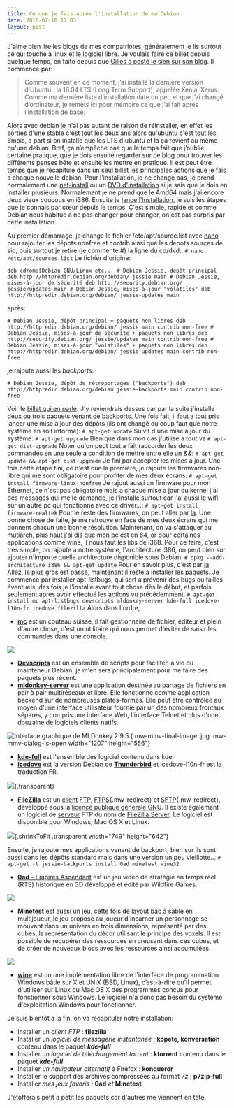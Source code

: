 ```yaml
---
title: Ce que je fais après l'installation de ma Debian
date: 2016-07-10 17:03
layout: post
---
```


J'aime bien lire les blogs de mes compatriotes, généralement je lis
surtout ce qui touche à linux et le logiciel libre. Je voulais faire ce
billet depuis quelque temps, en faite depuis que [Gilles a posté le sien
sur son
blog](http://www.parigotmanchot.fr/2016/06/07/apres-installation-ubuntu-16-04-lts/).
Il commence par:  

> Comme souvent en ce moment, j’ai installé la dernière version d’Ubuntu
> : la 16.04 LTS (Long Term Support), appelée Xenial Xerus. Comme ma
> dernière liste d’installation date un peu et que j’ai changé
> d’ordinateur, je remets ici pour mémoire ce que j’ai fait après
> l’installation de base.
> </p>

Alors avec debian je n'ai pas autant de raison de réinstaller, en effet
les sorties d'une stable c'est tout les deux ans alors qu'ubuntu c'est
tout les 6mois, a part si on installe que les LTS d'ubuntu et la ça
revient au même qu'une debian. Bref, ça n’empêche pas que le temps fait
que j’oublie certaine pratique, que je dois ensuite regarder sur ce blog
pour trouver les différents penses bête et ensuite les mettre en
pratique. Il est peut être temps que je récapitule dans un seul billet
les principales actions que je fais a chaque nouvelle debian. Pour
l'installation, je ne change pas, je prend normalement une
[net-install](https://www.debian.org/distrib/netinst#smallcd) ou un [DVD
d'installation](https://www.debian.org/CD/torrent-cd/) si je sais que je
dois en installer plusieurs. Normalement je ne prend que le Amd64 mais
j'ai encore deux vieux coucous en i386. Ensuite je [lance
l'installation](http://passiongnulinux.tuxfamily.org/?p=53), je suis les
étapes que je connais par cœur depuis le temps. C'est simple, rapide et
comme Debian nous habitue a ne pas changer pour changer, on est pas
surpris par cette installation.  
<!--more-->  
Au premier démarrage, je change le fichier /etc/apt/source.list avec
[nano](https://fr.wikipedia.org/wiki/GNU_nano) pour rajouter les dépots
nonfree et contrib ainsi que les depots sources de sid, puis surtout je
retire (je commente \#) la ligne du cd/dvd..
`# nano /etc/apt/sources.list` Le fichier d'origine:

    deb cdrom:[Debian GNU/Linux etc... # Debian Jessie, dépôt principal deb http://httpredir.debian.org/debian/ jessie main # Debian Jessie, mises-à-jour de sécurité deb http://security.debian.org/ jessie/updates main # Debian Jessie, mises-à-jour "volatiles" deb http://httpredir.debian.org/debian/ jessie-updates main

après:

    # Debian Jessie, dépôt principal + paquets non libres deb http://httpredir.debian.org/debian/ jessie main contrib non-free # Debian Jessie, mises-à-jour de sécurité + paquets non libres deb http://security.debian.org/ jessie/updates main contrib non-free # Debian Jessie, mises-à-jour "volatiles" + paquets non libres deb http://httpredir.debian.org/debian/ jessie-updates main contrib non-free

je rajoute aussi les *backports*:

    # Debian Jessie, dépôt de rétroportages ("backports") deb http://httpredir.debian.org/debian jessie-backports main contrib non-free

Voir le [billet qui en
parle](http://passiongnulinux.tuxfamily.org/?p=17). J'y reviendrais
dessus car par la suite j'installe deux ou trois paquets venant de
backports. Une fois fait, il faut a tout pris lancer une mise a jour des
dépôts (ils ont changé du coup faut que notre système en soit informé):
`# apt-get update` Suivit d'une mise a jour du système:
`# apt-get upgrade` Bien que dans mon cas j'utilise a tout va
`# apt-get dist-upgrade` Noter qu'on peut tout a fait raccorder les deux
commandes en une seule a condition de mettre entre elle un *&&*:
`# apt-get update && apt-get dist-upgrade` Je fini par accepter les
mises a jour. Une fois cette étape fini, ce n'est que la première, je
rajoute les firmwares non-libre qui me sont obligatoire pour profiter de
mes deux écrans: `# apt-get install firmware-linux-nonfree` Je rajout
aussi un firmware pour mon Ethernet, ce n'est pas obligatoire mais a
chaque mise a jour du kernel j'ai des messages qui me le demande, je
l'installe surtout car j'ai aussi le wifi sur un autre pc qui fonctionne
avec ce driver...: `# apt-get install firmware-realtek` Pour le reste
des firmwares, on peut aller par
[la](http://passiongnulinux.tuxfamily.org/?p=22). Une bonne chose de
faite, je me retrouve en face de mes deux écrans qui me donnent chacun
une bonne résolution. Maintenant, on va s'attaquer au mutiarch, plus
haut j'ai dis que mon pc est en 64, or pour certaines applications comme
wine, il nous faut les libs de i368. Pour ce faire, c'est très simple,
on rajoute a notre système, l'architecture i386, on peut bien sur
ajouter n'importe quelle architecture disponible sous Debian.
`# dpkg --add-architecture i386 && apt-get update` Pour en savoir plus,
c'est par [la](http://passiongnulinux.tuxfamily.org/?p=23). Allez, le
plus gros est passé, maintenant il reste a installer les paquets. Je
commence par installer apt-listbugs, qui sert a prévenir des bugs ou
failles éventuels, des fois je l'installe avant tout chose dès le début,
et parfois seulement après avoir effectué les actions vu précédemment.
`# apt-get install mc apt-listbugs devscripts mldonkey-server kde-full icedove-l10n-fr icedove filezilla`
Alors dans l'ordre,

-   [**mc**](https://fr.wikipedia.org/wiki/Midnight_Commander) est un
    couteau suisse, il fait gestionnaire de fichier, éditeur et plein
    d'autre chose, c'est un utilitaire qui nous permet d'éviter de
    saisir les commandes dans une console.

![](https://upload.wikimedia.org/wikipedia/commons/thumb/e/eb/Midnight_Commander_4.6.1_menu.png/280px-Midnight_Commander_4.6.1_menu.png)

-   [**Devscripts**](https://packages.debian.org/jessie/devscripts) est
    un ensemble de scripts pour faciliter la vie du mainteneur Debian,
    je m'en sers principalement pour me faire des paquets plus récent.
-   [**mldonkey-server**](https://fr.wikipedia.org/wiki/MLDonkey) est
    une application destinée au partage de fichiers en pair à pair
    multiréseaux et libre. Elle fonctionne comme application backend sur
    de nombreuses plates-formes. Elle peut être contrôlée au moyen d'une
    interface utilisateur fournie par un des nombreux frontaux séparés,
    y compris une interface Web, l'interface Telnet et plus d'une
    douzaine de logiciels clients natifs.

![Interface graphique de MLDonkey
2.9.5.](https://upload.wikimedia.org/wikipedia/commons/thumb/d/d0/Mldonkey.jpg/1280px-Mldonkey.jpg){.mw-mmv-final-image
.jpg .mw-mmv-dialog-is-open width="1207" height="556"}

-   [**kde-full**](https://packages.debian.org/jessie/kde-full) est
    l'ensemble des logiciel contenu dans kde.
-   [**icedove**](https://fr.wikipedia.org/wiki/Renommage_des_applications_de_Mozilla_par_Debian)
    est la version Debian de
    [**Thunderbird**](https://fr.wikipedia.org/wiki/Mozilla_Thunderbird)
    et icedove-l10n-fr est la traduction FR.

![](https://upload.wikimedia.org/wikipedia/commons/thumb/6/61/Mozilla_Thunderbird_31.4.0.png/1024px-Mozilla_Thunderbird_31.4.0.png){.transparent}

-   **[FileZilla](https://fr.wikipedia.org/wiki/FileZilla)** est un
    [client](https://fr.wikipedia.org/wiki/Client-serveur "Client-serveur")
    [FTP](https://fr.wikipedia.org/wiki/File_Transfer_Protocol "File Transfer Protocol"),
    [FTPS](https://fr.wikipedia.org/wiki/File_Transfer_Protocol_over_SSL "File Transfer Protocol over SSL"){.mw-redirect}
    et
    [SFTP](https://fr.wikipedia.org/wiki/SSH_file_transfer_protocol "SSH file transfer protocol"){.mw-redirect},
    développé sous la [licence publique générale
    GNU](https://fr.wikipedia.org/wiki/Licence_publique_g%C3%A9n%C3%A9rale_GNU "Licence publique générale GNU").
    Il existe également un logiciel de
    [serveur](https://fr.wikipedia.org/wiki/Client-serveur "Client-serveur")
    FTP du nom de [FileZilla
    Server](https://fr.wikipedia.org/wiki/FileZilla_Server "FileZilla Server").
    Le logiciel est disponible pour Windows, Mac OS X et Linux.

![](https://upload.wikimedia.org/wikipedia/commons/thumb/2/2a/FileZilla-3.0-fr.png/800px-FileZilla-3.0-fr.png){.shrinkToFit
.transparent width="749" height="642"}

Ensuite, je rajoute mes applications venant de backport, bien sur ils
sont aussi dans les dépôts standard mais dans une version un peu
vieillotte...
`# apt-get -t jessie-backports install 0ad minetest wine32`

-   [**0ad** - Empires Ascendant](https://fr.wikipedia.org/wiki/0_A.D.)
    est un jeu vidéo de stratégie en temps réel (RTS) historique en 3D
    développé et édité par Wildfire Games.

![](https://upload.wikimedia.org/wikipedia/commons/thumb/3/3e/0_A.D._Seleucide.jpg/1024px-0_A.D._Seleucide.jpg)

-   [**Minetest**](http://www.minetest.net/) est aussi un jeu, cette
    fois de layout bac à sable en multijoueur, le jeu propose au joueur
    d'incarner un personnage se mouvant dans un univers en trois
    dimensions, représenté par des cubes, la représentation du décor
    utilisant le principe des voxels. Il est possible de récupérer des
    ressources en creusant dans ces cubes, et de créer de nouveaux blocs
    avec les ressources ainsi accumulées.

![](http://www.minetest.net/media/gallery/1.jpg)

-   [**wine**](https://fr.wikipedia.org/wiki/Wine) est un une
    implémentation libre de l'interface de programmation Windows bâtie
    sur X et UNIX (BSD, Linux), c’est-à-dire qu'il permet d'utiliser sur
    Linux ou Mac OS X des programmes conçus pour fonctionner
    sous Windows. Le logiciel n'a donc pas besoin du système
    d'exploitation Windows pour fonctionner.

Je suis bientôt a la fin, on va récapituler notre installation:

-   Installer un *client FTP* : **filezilla**
-   Installer un *logiciel de messagerie instantanée* : **kopete,
    konversation** contenu dans le paquet ***kde-full***
-   Installer un *logiciel de téléchargement torrent* : **ktorrent**
    contenu dans le paquet ***kde-full***
-   Installer *un navigateur alternatif* à Firefox : **konqueror**
-   Installer le support des archives compressées au format *7z* :
    **p7zip-full**
-   Installer *mes jeux favoris :* **0ad** *et* **Minetest**

J'étofferais petit a petit les paquets car d'autres me viennent en tête.

